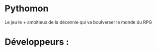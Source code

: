 # Pythomon
Le jeu le + ambitieux de la décennie qui va boulverser le monde du RPG

# Développeurs :
